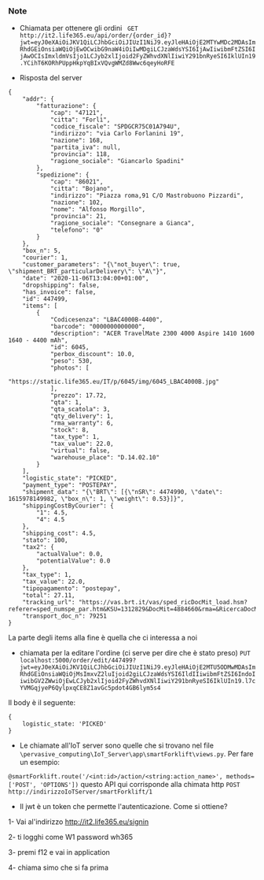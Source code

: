 ### Note

- Chiamata per ottenere gli ordini
 ``` GET http://it2.life365.eu/api/order/{order_id}?jwt=eyJ0eXAiOiJKV1QiLCJhbGciOiJIUzI1NiJ9.eyJleHAiOjE2MTYwMDc2MDAsImRhdGEiOnsiaWQiOjEwOCwibG9naW4iOiIwMDgiLCJzaWdsYSI6IjAwIiwibmFtZSI6IjAwOCIsImxldmVsIjo1LCJyb2xlIjoid2FyZWhvdXNlIiwiY291bnRyeSI6IklUIn19.YCihT6KORhPUppHkpYqBIxVQvgWMZd8Wwc6qeyHoRFE```

- Risposta del server
``` 
{
    "addr": {
        "fatturazione": {
            "cap": "47121",
            "citta": "Forlì",
            "codice_fiscale": "SPDGCR75C01A794U",
            "indirizzo": "via Carlo Forlanini 19",
            "nazione": 168,
            "partita_iva": null,
            "provincia": 118,
            "ragione_sociale": "Giancarlo Spadini"
        },
        "spedizione": {
            "cap": "86021",
            "citta": "Bojano",
            "indirizzo": "Piazza roma,91 C/O Mastrobuono Pizzardi",
            "nazione": 102,
            "nome": "Alfonso Morgillo",
            "provincia": 21,
            "ragione_sociale": "Consegnare a Gianca",
            "telefono": "0"
        }
    },
    "box_n": 5,
    "courier": 1,
    "customer_parameters": "{\"not_buyer\": true, \"shipment_BRT_particularDelivery\": \"A\"}",
    "date": "2020-11-06T13:04:00+01:00",
    "dropshipping": false,
    "has_invoice": false,
    "id": 447499,
    "items": [
        {
            "Codicesenza": "LBAC4000B-4400",
            "barcode": "0000000000000",
            "description": "ACER TravelMate 2300 4000 Aspire 1410 1600 1640 - 4400 mAh",
            "id": 6045,
            "perbox_discount": 10.0,
            "peso": 530,
            "photos": [
                "https://static.life365.eu/IT/p/6045/img/6045_LBAC4000B.jpg"
            ],
            "prezzo": 17.72,
            "qta": 1,
            "qta_scatola": 3,
            "qty_delivery": 1,
            "rma_warranty": 6,
            "stock": 8,
            "tax_type": 1,
            "tax_value": 22.0,
            "virtual": false,
            "warehouse_place": "D.14.02.10"
        }
    ],
    "logistic_state": "PICKED",
    "payment_type": "POSTEPAY",
    "shipment_data": "{\"BRT\": [{\"nSR\": 4474990, \"date\": 1615978149982, \"box_n\": 1, \"weight\": 0.53}]}",
    "shippingCostByCourier": {
        "1": 4.5,
        "4": 4.5
    },
    "shipping_cost": 4.5,
    "stato": 100,
    "tax2": {
        "actualValue": 0.0,
        "potentialValue": 0.0
    },
    "tax_type": 1,
    "tax_value": 22.0,
    "tipopagamento": "postepay",
    "total": 27.11,
    "tracking_url": "https://vas.brt.it/vas/sped_ricDocMit_load.hsm?referer=sped_numspe_par.htm&KSU=1312829&DocMit=4884660&rma=&RicercaDocMit=Search",
    "transport_doc_n": 79251
} 
```

La parte degli items alla fine è quella che ci interessa a noi

- chiamata per la editare l'ordine (ci serve per dire che è stato preso)
``` PUT localhost:5000/order/edit/447499?jwt=eyJ0eXAiOiJKV1QiLCJhbGciOiJIUzI1NiJ9.eyJleHAiOjE2MTU5ODMwMDAsImRhdGEiOnsiaWQiOjMsImxvZ2luIjoid2giLCJzaWdsYSI6IldIIiwibmFtZSI6IndoIiwibGV2ZWwiOjEwLCJyb2xlIjoid2FyZWhvdXNlIiwiY291bnRyeSI6IklUIn19.l7cYVMGqjyeP6QylpxqCE8Z1avGc5pdot4GB6lym5s4 ```

Il body è il seguente:

``` 
{
    logistic_state: 'PICKED'
} 
```

- Le chiamate all'IoT server sono quelle che si trovano nel file ```\pervasive_computing\IoT_Server\app\smartForklift\views.py```. Per fare un esempio:

``` @smartForklift.route('/<int:id>/action/<string:action_name>', methods=['POST', 'OPTIONS']) ``` questo API qui corrisponde alla chimata http ``` POST http://indirizzoIoTServer/smartForklift/1 ```

- Il jwt è un token che permette l'autenticazione. Come si ottiene?

1- Vai al'indirizzo http://it2.life365.eu/signin


2- ti logghi come W1 password wh365

3- premi f12 e vai in application 

4- chiama simo che si fa prima

